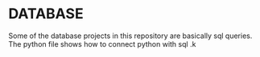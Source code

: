 # DATABASE

Some of the database projects in this repository are basically sql queries.<br />
The python file shows how to connect python with sql
.k
